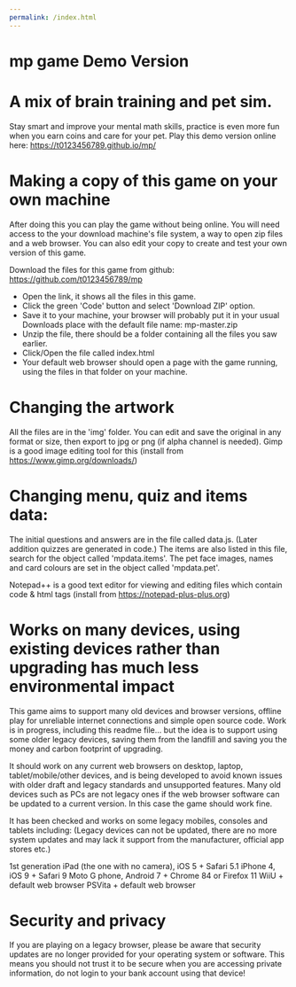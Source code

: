 ```yaml
---
permalink: /index.html
---
```





# mp game Demo Version


# A mix of brain training and pet sim.

Stay smart and improve your mental math skills,
practice is even more fun when you earn coins and care for your pet.
Play this demo version online here: https://t0123456789.github.io/mp/


# Making a copy of this game on your own machine

After doing this you can play the game without being online.
You will need access to the your download machine's file system, a way to open zip files and a web browser. 
You can also edit your copy to create and test your own version of this game.

Download the files for this game from github:
	https://github.com/t0123456789/mp

- Open the link, it shows all the files in this game.
- Click the green 'Code' button and select 'Download ZIP' option.
- Save it to your machine, your browser will probably put it in your usual Downloads place with the default file name: mp-master.zip
- Unzip the file, there should be a folder containing all the files you saw earlier.
- Click/Open the file called index.html
- Your default web browser should open a page with the game running, using the files in that folder on your machine.


# Changing the artwork

All the files are in the 'img' folder.
You can edit and save the original in any format or size, then export to jpg or png (if alpha channel is needed). Gimp is a good image editing tool for this (install from https://www.gimp.org/downloads/)


# Changing menu, quiz and items data:

The initial questions and answers are in the file called data.js. (Later addition quizzes are generated in code.)
The items are also listed in this file, search for the object called 'mpdata.items'.
The pet face images, names and card colours are set in the object called 'mpdata.pet'.

Notepad++ is a good text editor for viewing and editing files which contain code & html tags (install from https://notepad-plus-plus.org)



# Works on many devices, using existing devices rather than upgrading has much less environmental impact

This game aims to support many old devices and  browser versions, offline play for unreliable internet connections and simple open source code. Work is in progress, including this readme file... but the idea is to support using some older legacy devices, saving them from the landfill and saving you the money and carbon footprint of upgrading.

It should work on any current web browsers on desktop, laptop, tablet/mobile/other devices, and is being developed to avoid known issues with older draft and legacy standards and unsupported features.
Many old devices such as PCs are not legacy ones if the web browser software can be updated to a current version. In this case the game should work fine.

It has been checked and works on some legacy mobiles, consoles and tablets including:
(Legacy devices can not be updated, there are no more system updates and may lack it support from the manufacturer, official app stores etc.)
  
 1st generation iPad (the one with no camera), iOS 5 + Safari 5.1
 iPhone 4, iOS 9 + Safari 9
 Moto G phone, Android 7 + Chrome 84 or Firefox 11
 WiiU + default web browser
 PSVita + default web browser


# Security and privacy

If you are playing on a legacy browser, please be aware that security updates are no longer provided for your operating system or software. This means you should not trust it to be secure when you are accessing private information, do not login to your bank account using that device!






